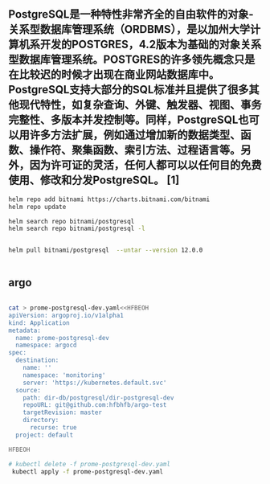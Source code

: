 

## 

## PostgreSQL是一种特性非常齐全的自由软件的对象-关系型数据库管理系统（ORDBMS），是以加州大学计算机系开发的POSTGRES，4.2版本为基础的对象关系型数据库管理系统。POSTGRES的许多领先概念只是在比较迟的时候才出现在商业网站数据库中。PostgreSQL支持大部分的SQL标准并且提供了很多其他现代特性，如复杂查询、外键、触发器、视图、事务完整性、多版本并发控制等。同样，PostgreSQL也可以用许多方法扩展，例如通过增加新的数据类型、函数、操作符、聚集函数、索引方法、过程语言等。另外，因为许可证的灵活，任何人都可以以任何目的免费使用、修改和分发PostgreSQL。 [1] 


``` bash
helm repo add bitnami https://charts.bitnami.com/bitnami
helm repo update

helm search repo bitnami/postgresql  
helm search repo bitnami/postgresql -l


helm pull bitnami/postgresql  --untar --version 12.0.0



```


## argo
``` bash

cat > prome-postgresql-dev.yaml<<HFBEOH
apiVersion: argoproj.io/v1alpha1
kind: Application
metadata:
  name: prome-postgresql-dev
  namespace: argocd
spec:
  destination:
    name: ''
    namespace: 'monitoring'
    server: 'https://kubernetes.default.svc'
  source:
    path: dir-db/postgresql/dir-postgresql-dev
    repoURL: git@github.com:hfbhfb/argo-test
    targetRevision: master
    directory:
      recurse: true
  project: default

HFBEOH

# kubectl delete -f prome-postgresql-dev.yaml
 kubectl apply -f prome-postgresql-dev.yaml

```
